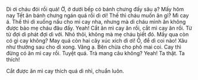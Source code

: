 Dì ơi cháu đói rồi quá!
Ờ, ở dưới bếp có bánh chưng đấy sâu ạ? Mấy hôm nay Tết ăn bánh chưng ngán quá rồi dì ơi!
Thế thì cháu muốn ăn gì?
Mì cay á.
Thế thì dì xuống nấu cho mì cay nha, nhưng mà dì cháu mình ăn không được bảo mẹ cháu đâu đấy. Yeah! Cắt ăn mì cay ăn rồi, cắt mì cay ăn rồi. Từ từ đợi dì phát đợi dì với. Nhỏ thôi, không mà mẹ cháu biết đó.
Mấy qua còn có gì cay không?
May quá còn hai cây xúc xích dì ơi!
Ồ, để dì coi nào! Xâu như thường sau cho dì xong.
Vâng ạ.
Bên chừa cho phô mai coi.
Cay thì đừng có ăn mì cay rồi.
Tuyệt quá.
Trà mang câu không?
Yeah!
Ta thật. Ta thích!

Cắt được ăn mì cay thích quá dì nhỉ, chuẩn luôn.